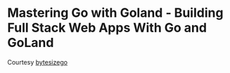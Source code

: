 # Mastering Go with Goland - Building Full Stack Web Apps With Go and GoLand

Courtesy [bytesizego](https://www.bytesizego.com/mastering-go-with-goland)
